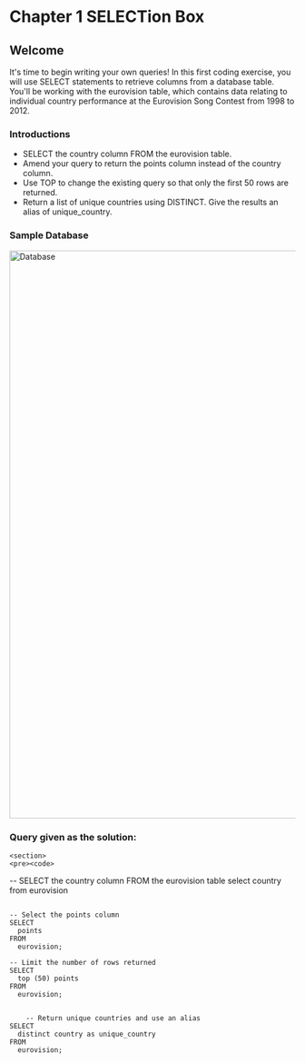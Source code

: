 # Chapter 1 SELECTion Box
## Welcome


It's time to begin writing your own queries! In this first coding exercise, you will use SELECT statements to retrieve columns from a database table. You'll be working with the eurovision table, which contains data relating to individual country performance at the Eurovision Song Contest from 1998 to 2012.

### Introductions
- SELECT the country column FROM the eurovision table.
- Amend your query to return the points column instead of the country column.
- Use TOP to change the existing query so that only the first 50 rows are returned.
- Return a list of unique countries using DISTINCT. Give the results an alias of unique_country.
 
### Sample Database
<img src="https://images2.imgbox.com/8c/d0/j9UmKidA_o.png" alt="Database" width="1000" >

### Query given as the solution:
<html>  
    
    <section>
    <pre><code>
-- SELECT the country column FROM the eurovision table
select country from eurovision</code></pre>
  </section>  
    <section>
    <pre><code>
-- Select the points column
SELECT 
  points 
FROM 
  eurovision;</code></pre>
  </section>  
    <section>
    <pre><code>-- Limit the number of rows returned
SELECT 
  top (50) points 
FROM 
  eurovision;</code></pre>
  </section>  
     <section>
    <pre><code>
    -- Return unique countries and use an alias
SELECT 
  distinct country as unique_country 
FROM 
  eurovision;</code></pre>
  </section>  
    
</html>





